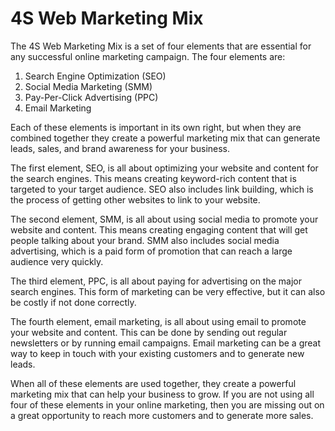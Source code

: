 # 4S Web Marketing Mix

The 4S Web Marketing Mix is a set of four elements that are essential for any successful online marketing campaign. The four elements are:

1. Search Engine Optimization (SEO)
2. Social Media Marketing (SMM)
3. Pay-Per-Click Advertising (PPC)
4. Email Marketing

Each of these elements is important in its own right, but when they are combined together they create a powerful marketing mix that can generate leads, sales, and brand awareness for your business.

The first element, SEO, is all about optimizing your website and content for the search engines. This means creating keyword-rich content that is targeted to your target audience. SEO also includes link building, which is the process of getting other websites to link to your website.

The second element, SMM, is all about using social media to promote your website and content. This means creating engaging content that will get people talking about your brand. SMM also includes social media advertising, which is a paid form of promotion that can reach a large audience very quickly.

The third element, PPC, is all about paying for advertising on the major search engines. This form of marketing can be very effective, but it can also be costly if not done correctly.

The fourth element, email marketing, is all about using email to promote your website and content. This can be done by sending out regular newsletters or by running email campaigns. Email marketing can be a great way to keep in touch with your existing customers and to generate new leads.

When all of these elements are used together, they create a powerful marketing mix that can help your business to grow. If you are not using all four of these elements in your online marketing, then you are missing out on a great opportunity to reach more customers and to generate more sales.
